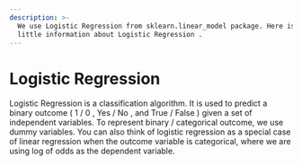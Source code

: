 ```yaml
---
description: >-
  We use Logistic Regression from sklearn.linear_model package. Here is the
  little information about Logistic Regression .​
---
```


# Logistic Regression

Logistic Regression is a classification algorithm. It is used to predict a binary outcome ( 1 / 0 , Yes / No , and True / False ) given a set of independent variables. To represent binary / categorical outcome, we use dummy variables. You can also think of logistic regression as a special case of linear regression when the outcome variable is categorical, where we are using log of odds as the dependent variable.​
